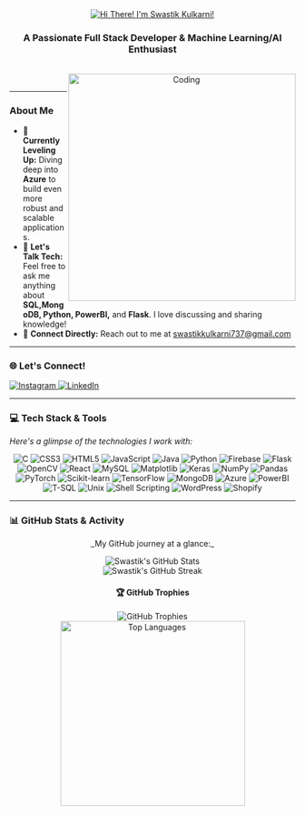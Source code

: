<div align="center">
  <a href="https://github.com/swastik3616">
    <img src="https://readme-typing-svg.herokuapp.com/?font=Righteous&size=35&center=true&vCenter=true&width=500&height=70&duration=4000&lines=Hi+There!+👋;+I'm+Swastik+Kulkarni!;" alt="Hi There! I'm Swastik Kulkarni!" />
  </a>
  <h3 align="center">A Passionate Full Stack Developer & Machine Learning/AI Enthusiast</h3>
  <br>
  <img align="right" alt="Coding" width="400" src="https://media.tenor.com/rePDfDWO3XoAAAAd/hacking.gif">
</div>

<br>

---

### About Me

-   🌱 **Currently Leveling Up:** Diving deep into **Azure** to build even more robust and scalable applications.
-   💬 **Let's Talk Tech:** Feel free to ask me anything about **SQL,MongoDB, Python, PowerBI,** and **Flask**. I love discussing and sharing knowledge!
-   📧 **Connect Directly:** Reach out to me at [swastikkulkarni737@gmail.com](mailto:swastikkulkarni737@gmail.com)
---

### 🌐 Let's Connect!

<p align="left">
  <a href="https://instagram.com/swastik3616" target="_blank">
    <img src="https://img.shields.io/badge/Instagram-%23E4405F.svg?logo=Instagram&logoColor=white&style=for-the-badge" alt="Instagram">
  </a>
  <a href="https://www.linkedin.com/in/swastik-kulkarni-45b071247" target="_blank">
    <img src="https://img.shields.io/badge/LinkedIn-%230077B5.svg?logo=linkedin&logoColor=white&style=for-the-badge" alt="LinkedIn">
  </a>
</p>

---

### 💻 Tech Stack & Tools

_Here's a glimpse of the technologies I work with:_

<p align="center">
  <img src="https://img.shields.io/badge/c-%2300599C.svg?style=for-the-badge&logo=c&logoColor=white" alt="C"/>
  <img src="https://img.shields.io/badge/css3-%231572B6.svg?style=for-the-badge&logo=css3&logoColor=white" alt="CSS3"/>
  <img src="https://img.shields.io/badge/html5-%23E34F26.svg?style=for-the-badge&logo=html5&logoColor=white" alt="HTML5"/>
  <img src="https://img.shields.io/badge/javascript-%23323330.svg?style=for-the-badge&logo=javascript&logoColor=%23F7DF1E" alt="JavaScript"/>
  <img src="https://img.shields.io/badge/java-%23ED8B00.svg?style=for-the-badge&logo=openjdk&logoColor=white" alt="Java"/>
  <img src="https://img.shields.io/badge/python-3670A0?style=for-the-badge&logo=python&logoColor=ffdd54" alt="Python"/>
  <img src="https://img.shields.io/badge/Firebase-%23039BE5.svg?style=for-the-badge&logo=Firebase&logoColor=white" alt="Firebase"/>
  <img src="https://img.shields.io/badge/flask-%23000.svg?style=for-the-badge&logo=flask&logoColor=white" alt="Flask"/>
  <img src="https://img.shields.io/badge/opencv-%23white.svg?style=for-the-badge&logo=opencv&logoColor=white" alt="OpenCV"/>
  <img src="https://img.shields.io/badge/react-%2320232a.svg?style=for-the-badge&logo=react&logoColor=%2361DAFB" alt="React"/>
  <img src="https://img.shields.io/badge/MySQL-%2300000f.svg?style=for-the-badge&logo=mysql&logoColor=white" alt="MySQL"/>
  <img src="https://img.shields.io/badge/Matplotlib-%23ffffff.svg?style=for-the-badge&logo=Matplotlib&logoColor=black" alt="Matplotlib"/>
  <img src="https://img.shields.io/badge/Keras-%23D00000.svg?style=for-the-badge&logo=Keras&logoColor=white" alt="Keras"/>
  <img src="https://img.shields.io/badge/numpy-%23013243.svg?style=for-the-badge&logo=numpy&logoColor=white" alt="NumPy"/>
  <img src="https://img.shields.io/badge/pandas-%23150458.svg?style=for-the-badge&logo=pandas&logoColor=white" alt="Pandas"/>
  <img src="https://img.shields.io/badge/PyTorch-%23EE4C2C.svg?style=for-the-badge&logo=PyTorch&logoColor=white" alt="PyTorch"/>
  <img src="https://img.shields.io/badge/scikit--learn-%23F7931E.svg?style=for-the-badge&logo=scikit-learn&logoColor=white" alt="Scikit-learn"/>
  <img src="https://img.shields.io/badge/TensorFlow-%23FF6F00.svg?style=for-the-badge&logo=TensorFlow&logoColor=white" alt="TensorFlow"/>
  <img src="https://img.shields.io/badge/MongoDB-%234EA94B.svg?style=for-the-badge&logo=mongodb&logoColor=white" alt="MongoDB"/>
  <img src="https://img.shields.io/badge/Azure-%230078D4.svg?style=for-the-badge&logo=microsoft-azure&logoColor=white" alt="Azure"/>
  <img src="https://img.shields.io/badge/PowerBI-F2C811?style=for-the-badge&logo=Power%20BI&logoColor=black" alt="PowerBI"/>
  <img src="https://img.shields.io/badge/T--SQL-CC2927?style=for-the-badge&logo=microsoft-sql-server&logoColor=white" alt="T-SQL"/>
  <img src="https://img.shields.io/badge/Unix-%23EFD255.svg?style=for-the-badge&logo=unix&logoColor=black" alt="Unix"/>
  <img src="https://img.shields.io/badge/Shell_Scripting-%23121011.svg?style=for-the-badge&logo=gnu-bash&logoColor=white" alt="Shell Scripting"/>
  <img src="https://img.shields.io/badge/WordPress-%23148FBD.svg?style=for-the-badge&logo=wordpress&logoColor=white" alt="WordPress"/>
  <img src="https://img.shields.io/badge/Shopify-%235C8A8C.svg?style=for-the-badge&logo=shopify&logoColor=white" alt="Shopify"/>
</p>

---

### 📊 GitHub Stats & Activity

<div align="center">
  <p>_My GitHub journey at a glance:_</p>
  <img src="https://github-readme-stats.vercel.app/api?username=swastik3616&theme=blue-green&hide_border=false&include_all_commits=false&count_private=true" alt="Swastik's GitHub Stats"/>
  <br/>
  <img src="https://github-readme-streak-stats.herokuapp.com/?user=swastik3616&theme=blue-green&hide_border=false" alt="Swastik's GitHub Streak"/>
  <br/>

  #### 🏆 GitHub Trophies
  <img src="https://github-profile-trophy.vercel.app/?username=swastik3616&theme=nord&no-frame=false&no-bg=false&margin-w=4" alt="GitHub Trophies"/>

  <br>

  <img width=325 align="center" src="https://github-readme-stats-salesp07.vercel.app/api/top-langs/?username=swastik3616&hide=HTML&langs_count=8&layout=compact&theme=react&border_radius=10&size_weight=0.5&count_weight=0.5&exclude_repo=github-readme-stats" alt="Top Languages"/>
</div>



